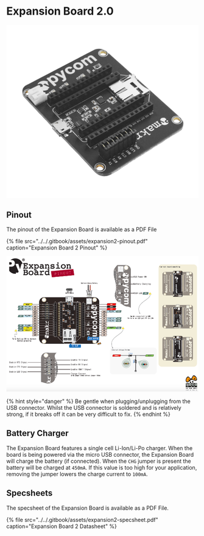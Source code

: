 # Expansion Board 2.0

![](../../.gitbook/assets/expansion2.png)

## Pinout

The pinout of the Expansion Board is available as a PDF File

{% file src="../../.gitbook/assets/expansion2-pinout.pdf" caption="Expansion Board 2 Pinout" %}

![](../../.gitbook/assets/expansion2-pinout-1.png)

{% hint style="danger" %}
Be gentle when plugging/unplugging from the USB connector. Whilst the USB connector is soldered and is relatively strong, if it breaks off it can be very difficult to fix.
{% endhint %}

## Battery Charger

The Expansion Board features a single cell Li-Ion/Li-Po charger. When the board is being powered via the micro USB connector, the Expansion Board will charge the battery \(if connected\). When the `CHG` jumper is present the battery will be charged at `450mA`. If this value is too high for your application, removing the jumper lowers the charge current to `100mA`.

## Specsheets

The specsheet of the Expansion Board is available as a PDF File.

{% file src="../../.gitbook/assets/expansion2-specsheet.pdf" caption="Expansion Board 2 Datasheet" %}


